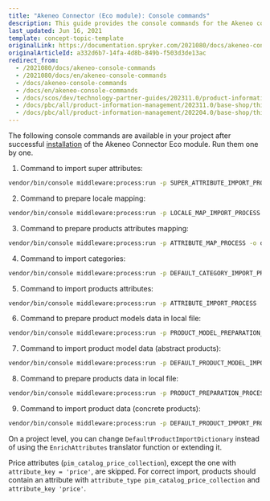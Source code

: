 ```yaml
---
title: "Akeneo Connector (Eco module): Console commands"
description: This guide provides the console commands for the Akeneo connect eco module for your Spryker based project.
last_updated: Jun 16, 2021
template: concept-topic-template
originalLink: https://documentation.spryker.com/2021080/docs/akeneo-console-commands
originalArticleId: a332d6b7-14fa-4d8b-849b-f503d3de13ac
redirect_from:
  - /2021080/docs/akeneo-console-commands
  - /2021080/docs/en/akeneo-console-commands
  - /docs/akeneo-console-commands
  - /docs/en/akeneo-console-commands
  - /docs/scos/dev/technology-partner-guides/202311.0/product-information-pimerp/akeneo/akeneo-console-commands.html
  - /docs/pbc/all/product-information-management/202311.0/base-shop/third-party-integrations/akeneo/akeneo-console-commands.html
  - /docs/pbc/all/product-information-management/202204.0/base-shop/third-party-integrations/akeneo/akeneo-connector-eco-module-console-commands.html
---
```


The following console commands are available in your project after successful [installation](/docs/pbc/all/product-information-management/latest/base-shop/third-party-integrations/akeneo/install-and-configure-akeneo-eco-module.html) of the Akeneo Connector Eco module. Run them one by one.

1) Command to import super attributes:

```bash
vendor/bin/console middleware:process:run -p SUPER_ATTRIBUTE_IMPORT_PROCESS -o data/import/maps/super_attribute_map.json
```

2) Command to prepare locale mapping:

```bash
vendor/bin/console middleware:process:run -p LOCALE_MAP_IMPORT_PROCESS -o data/import/maps/locale_map.json
```

3) Command to prepare products attributes mapping:

```bash
vendor/bin/console middleware:process:run -p ATTRIBUTE_MAP_PROCESS -o data/import/maps/attribute_map.json
```

4) Command to import categories:

```bash
vendor/bin/console middleware:process:run -p DEFAULT_CATEGORY_IMPORT_PROCESS
```

5) Command to import products attributes:

```bash
vendor/bin/console middleware:process:run -p ATTRIBUTE_IMPORT_PROCESS
```

6) Command to prepare product models data in local file:

```bash
vendor/bin/console middleware:process:run -p PRODUCT_MODEL_PREPARATION_PROCESS -o data/import/maps/product_models.json
```

7) Command to import product model data (abstract products):

```bash
vendor/bin/console middleware:process:run -p DEFAULT_PRODUCT_MODEL_IMPORT_PROCESS -i data/import/maps/product_models.json
```

8) Command to prepare products data in local file:

```bash
vendor/bin/console middleware:process:run -p PRODUCT_PREPARATION_PROCESS -o data/import/maps/products.json
```

9) Command to import product data (concrete products):

```bash
vendor/bin/console middleware:process:run -p DEFAULT_PRODUCT_IMPORT_PROCESS -i data/import/maps/products.json
```

<!--## outdated as per https://spryker.atlassian.net/wiki/spaces/ECO/pages/864453632/New+Akeneo+Documentation Multi-select Att ributes

The section below explains how Spryker treats multi-select attributes from Akeneo.

1. The attribute `pim_catalog_multiselect` is imported as a concatenated string.
2. The following attribute types are skipped during import:

  - `pim_assets_collection`
  - `pim_reference_data_multiselect`
  - `pim_catalog_price_collection`-->

On a project level, you can change `DefaultProductImportDictionary` instead of using the `EnrichAttributes` translator function or extending it.

Price attributes (`pim_catalog_price_collection`), except the one with `attribute_key = 'price'`, are skipped. For correct import, products should contain an attribute with `attribute_type pim_catalog_price_collection` and `attribute_key 'price'`.
